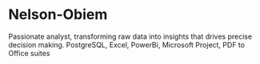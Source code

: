 # Nelson-Obiem
Passionate analyst, transforming raw data into insights that drives precise decision making. 
PostgreSQL, Excel, PowerBi, Microsoft Project, PDF to Office suites
